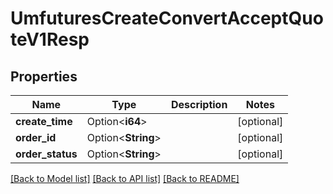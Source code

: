 # UmfuturesCreateConvertAcceptQuoteV1Resp

## Properties

Name | Type | Description | Notes
------------ | ------------- | ------------- | -------------
**create_time** | Option<**i64**> |  | [optional]
**order_id** | Option<**String**> |  | [optional]
**order_status** | Option<**String**> |  | [optional]

[[Back to Model list]](../README.md#documentation-for-models) [[Back to API list]](../README.md#documentation-for-api-endpoints) [[Back to README]](../README.md)


